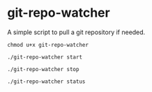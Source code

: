 # git-repo-watcher

A simple script to pull a git repository if needed.

```
chmod u+x git-repo-watcher
```

```
./git-repo-watcher start
```

```
./git-repo-watcher stop
```

```
./git-repo-watcher status
```
